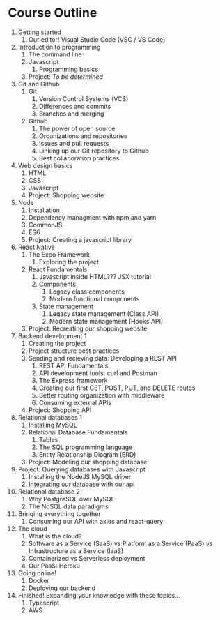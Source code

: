 # Course Outline

1. Getting started
   1. Our editor! Visual Studio Code (VSC / VS Code)
2. Introduction to programming
   1. The command line
   2. Javascript
      1. Programming basics
   3. Project: _To be determined_
3. Git and Github
   1. Git
      1. Version Control Systems (VCS)
      2. Differences and commits
      3. Branches and merging
   2. Github
      1. The power of open source
      2. Organizations and repositories
      3. Issues and pull requests
      4. Linking up our Git repository to Github
      5. Best collaboration practices
4. Web design basics
   1. HTML
   2. CSS
   3. Javascript
   4. Project: Shopping website
5. Node
   1. Installation
   2. Dependency managment with npm and yarn
   3. CommonJS
   4. ES6
   5. Project: Creating a javascript library
6. React Native
   1. The Expo Framework
      1. Exploring the project
   2. React Fundamentals
      1. Javascript inside HTML??? JSX tutorial
      2. Components
         1. Legacy class components
         2. Modern functional components
      3. State management
         1. Legacy state management (Class API)
         2. Modern state management (Hooks API)
   3. Project: Recreating our shopping website
7. Backend development 1
   1. Creating the project
   2. Project structure best practices
   3. Sending and recieving data: Developing a REST API
      1. REST API Fundamentals
      2. API development tools: curl and Postman
      3. The Express framework
      4. Creating our first GET, POST, PUT, and DELETE routes
      5. Better routing organization with middleware
      6. Consuming external APIs
   4. Project: Shopping API
8. Relational databases 1
   1. Installing MySQL
   2. Relational Database Fundamentals
      1. Tables
      2. The SQL programming language
      3. Entity Relationship Diagram (ERD)
   3. Project: Modeling our shopping database
9. Project: Querying databases with Javascript
   1. Installing the NodeJS MySQL driver
   2. Integrating our database with our api
10. Relational database 2
    1. Why PostgreSQL over MySQL
    2. The NoSQL data paradigms
11. Bringing everything together
    1. Consuming our API with axios and react-query
12. The cloud
    1. What is the cloud?
    2. Software as a Service (SaaS) vs Platform as a Service (PaaS) vs Infrastructure as a Service (IaaS)
    3. Containerized vs Serverless deployment
    4. Our PaaS: Heroku
13. Going online!
    1. Docker
    2. Deploying our backend
14. Finished! Expanding your knowledge with these topics...
    1. Typescript
    2. AWS
